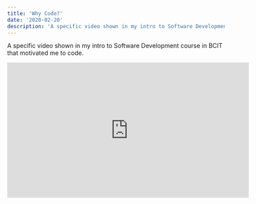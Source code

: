 ```yaml
---
title: 'Why Code?'
date: '2020-02-20'
description: 'A specific video shown in my intro to Software Development course in BCIT that motivated me to code.'
---
```


A specific video shown in my intro to Software Development course in BCIT that motivated me to code.

<iframe width="560" height="315" src="https://www.youtube.com/embed/Dv7gLpW91DM" frameborder="0" allow="accelerometer; autoplay; encrypted-media; gyroscope; picture-in-picture" allowfullscreen></iframe>
